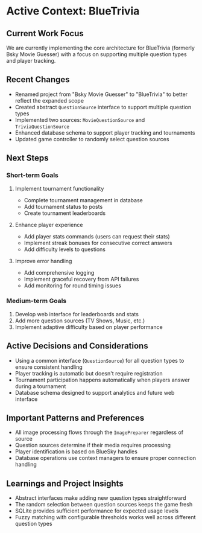 # Active Context: BlueTrivia

## Current Work Focus
We are currently implementing the core architecture for BlueTrivia (formerly Bsky Movie Guesser) with a focus on supporting multiple question types and player tracking.

## Recent Changes
- Renamed project from "Bsky Movie Guesser" to "BlueTrivia" to better reflect the expanded scope
- Created abstract `QuestionSource` interface to support multiple question types
- Implemented two sources: `MovieQuestionSource` and `TriviaQuestionSource`
- Enhanced database schema to support player tracking and tournaments
- Updated game controller to randomly select question sources

## Next Steps

### Short-term Goals
1. Implement tournament functionality
   - Complete tournament management in database
   - Add tournament status to posts
   - Create tournament leaderboards

2. Enhance player experience
   - Add player stats commands (users can request their stats)
   - Implement streak bonuses for consecutive correct answers
   - Add difficulty levels to questions

3. Improve error handling
   - Add comprehensive logging
   - Implement graceful recovery from API failures
   - Add monitoring for round timing issues

### Medium-term Goals
1. Develop web interface for leaderboards and stats
2. Add more question sources (TV Shows, Music, etc.)
3. Implement adaptive difficulty based on player performance

## Active Decisions and Considerations
- Using a common interface (`QuestionSource`) for all question types to ensure consistent handling
- Player tracking is automatic but doesn't require registration
- Tournament participation happens automatically when players answer during a tournament
- Database schema designed to support analytics and future web interface

## Important Patterns and Preferences
- All image processing flows through the `ImagePreparer` regardless of source
- Question sources determine if their media requires processing
- Player identification is based on BlueSky handles
- Database operations use context managers to ensure proper connection handling

## Learnings and Project Insights
- Abstract interfaces make adding new question types straightforward
- The random selection between question sources keeps the game fresh
- SQLite provides sufficient performance for expected usage levels
- Fuzzy matching with configurable thresholds works well across different question types
